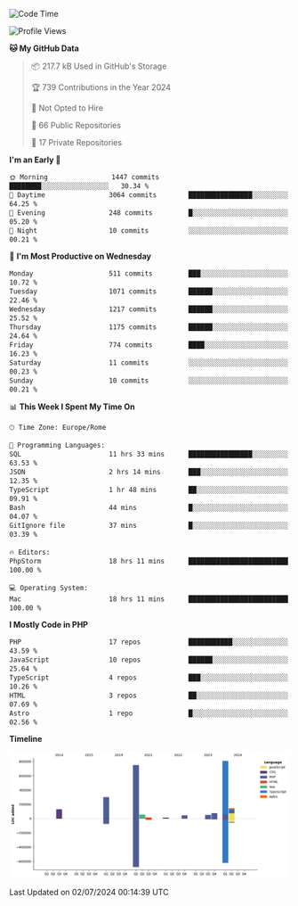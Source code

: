 <!--START_SECTION:waka-->
![Code Time](http://img.shields.io/badge/Code%20Time-5%2C133%20hrs%2044%20mins-blue)

![Profile Views](http://img.shields.io/badge/Profile%20Views-0-blue)

**🐱 My GitHub Data** 

> 📦 217.7 kB Used in GitHub's Storage 
 > 
> 🏆 739 Contributions in the Year 2024
 > 
> 🚫 Not Opted to Hire
 > 
> 📜 66 Public Repositories 
 > 
> 🔑 17 Private Repositories 
 > 
**I'm an Early 🐤** 

```text
🌞 Morning                1447 commits        ████████░░░░░░░░░░░░░░░░░   30.34 % 
🌆 Daytime                3064 commits        ████████████████░░░░░░░░░   64.25 % 
🌃 Evening                248 commits         █░░░░░░░░░░░░░░░░░░░░░░░░   05.20 % 
🌙 Night                  10 commits          ░░░░░░░░░░░░░░░░░░░░░░░░░   00.21 % 
```
📅 **I'm Most Productive on Wednesday** 

```text
Monday                   511 commits         ███░░░░░░░░░░░░░░░░░░░░░░   10.72 % 
Tuesday                  1071 commits        ██████░░░░░░░░░░░░░░░░░░░   22.46 % 
Wednesday                1217 commits        ██████░░░░░░░░░░░░░░░░░░░   25.52 % 
Thursday                 1175 commits        ██████░░░░░░░░░░░░░░░░░░░   24.64 % 
Friday                   774 commits         ████░░░░░░░░░░░░░░░░░░░░░   16.23 % 
Saturday                 11 commits          ░░░░░░░░░░░░░░░░░░░░░░░░░   00.23 % 
Sunday                   10 commits          ░░░░░░░░░░░░░░░░░░░░░░░░░   00.21 % 
```


📊 **This Week I Spent My Time On** 

```text
🕑︎ Time Zone: Europe/Rome

💬 Programming Languages: 
SQL                      11 hrs 33 mins      ████████████████░░░░░░░░░   63.53 % 
JSON                     2 hrs 14 mins       ███░░░░░░░░░░░░░░░░░░░░░░   12.35 % 
TypeScript               1 hr 48 mins        ██░░░░░░░░░░░░░░░░░░░░░░░   09.91 % 
Bash                     44 mins             █░░░░░░░░░░░░░░░░░░░░░░░░   04.07 % 
GitIgnore file           37 mins             █░░░░░░░░░░░░░░░░░░░░░░░░   03.39 % 

🔥 Editors: 
PhpStorm                 18 hrs 11 mins      █████████████████████████   100.00 % 

💻 Operating System: 
Mac                      18 hrs 11 mins      █████████████████████████   100.00 % 
```

**I Mostly Code in PHP** 

```text
PHP                      17 repos            ███████████░░░░░░░░░░░░░░   43.59 % 
JavaScript               10 repos            ██████░░░░░░░░░░░░░░░░░░░   25.64 % 
TypeScript               4 repos             ███░░░░░░░░░░░░░░░░░░░░░░   10.26 % 
HTML                     3 repos             ██░░░░░░░░░░░░░░░░░░░░░░░   07.69 % 
Astro                    1 repo              █░░░░░░░░░░░░░░░░░░░░░░░░   02.56 % 
```



**Timeline**

![Lines of Code chart](https://raw.githubusercontent.com/frnwtr/frnwtr/main/assets/bar_graph.png)


 Last Updated on 02/07/2024 00:14:39 UTC
<!--END_SECTION:waka-->